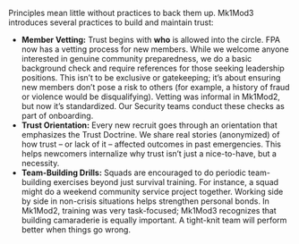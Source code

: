 Principles mean little without practices to back them up. Mk1Mod3 introduces several practices to build and maintain trust:  
- **Member Vetting:** Trust begins with **who** is allowed into the circle. FPA now has a vetting process for new members. While we welcome anyone interested in genuine community preparedness, we do a basic background check and require references for those seeking leadership positions. This isn’t to be exclusive or gatekeeping; it’s about ensuring new members don’t pose a risk to others (for example, a history of fraud or violence would be disqualifying). Vetting was informal in Mk1Mod2, but now it’s standardized. Our Security teams conduct these checks as part of onboarding.  
- **Trust Orientation:** Every new recruit goes through an orientation that emphasizes the Trust Doctrine. We share real stories (anonymized) of how trust – or lack of it – affected outcomes in past emergencies. This helps newcomers internalize why trust isn’t just a nice-to-have, but a necessity.  
- **Team-Building Drills:** Squads are encouraged to do periodic team-building exercises beyond just survival training. For instance, a squad might do a weekend community service project together. Working side by side in non-crisis situations helps strengthen personal bonds. In Mk1Mod2, training was very task-focused; Mk1Mod3 recognizes that building camaraderie is equally important. A tight-knit team will perform better when things go wrong.